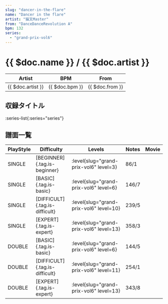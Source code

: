 ```yaml
---
slug: "dancer-in-the-flare"
name: "Dancer in the flare"
artist: "猫叉Master"
from: "DanceDanceRevolution A"
bpm: 132
series:
  - "grand-prix-vol6"
---
```


# {{ $doc.name }} / {{ $doc.artist }}

|Artist|BPM|From|
|------|---|----|
|{{ $doc.artist }}|{{ $doc.bpm }}|{{ $doc.from }}|

## 収録タイトル

:series-list{:series="series"}

## 譜面一覧

|PlayStyle|Difficulty|Levels|Notes|Movie|
|---------|----------|------|-----|-----|
|SINGLE|[BEGINNER]{.tag.is-beginner}|<div class="field is-grouped is-grouped-multiline"> :level{slug="grand-prix-vol6" level=3}</div>|86/1||
|SINGLE|[BASIC]{.tag.is-basic}|<div class="field is-grouped is-grouped-multiline"> :level{slug="grand-prix-vol6" level=6}</div>|146/7||
|SINGLE|[DIFFICULT]{.tag.is-difficult}|<div class="field is-grouped is-grouped-multiline"> :level{slug="grand-prix-vol6" level=10}</div>|239/5||
|SINGLE|[EXPERT]{.tag.is-expert}|<div class="field is-grouped is-grouped-multiline"> :level{slug="grand-prix-vol6" level=13}</div>|358/3||
|DOUBLE|[BASIC]{.tag.is-basic}|<div class="field is-grouped is-grouped-multiline"> :level{slug="grand-prix-vol6" level=6}</div>|144/5||
|DOUBLE|[DIFFICULT]{.tag.is-difficult}|<div class="field is-grouped is-grouped-multiline"> :level{slug="grand-prix-vol6" level=11}</div>|254/1||
|DOUBLE|[EXPERT]{.tag.is-expert}|<div class="field is-grouped is-grouped-multiline"> :level{slug="grand-prix-vol6" level=13}</div>|343/8||
